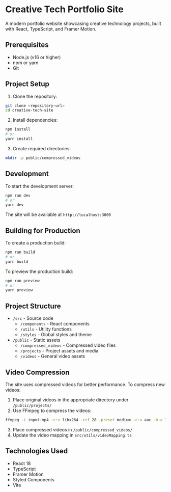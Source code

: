 # Creative Tech Portfolio Site

A modern portfolio website showcasing creative technology projects, built with React, TypeScript, and Framer Motion.

## Prerequisites

- Node.js (v16 or higher)
- npm or yarn
- Git

## Project Setup

1. Clone the repository:
```bash
git clone <repository-url>
cd creative-tech-site
```

2. Install dependencies:
```bash
npm install
# or
yarn install
```

3. Create required directories:
```bash
mkdir -p public/compressed_videos
```

## Development

To start the development server:

```bash
npm run dev
# or
yarn dev
```

The site will be available at `http://localhost:3000`

## Building for Production

To create a production build:

```bash
npm run build
# or
yarn build
```

To preview the production build:

```bash
npm run preview
# or
yarn preview
```

## Project Structure

- `/src` - Source code
  - `/components` - React components
  - `/utils` - Utility functions
  - `/styles` - Global styles and theme
- `/public` - Static assets
  - `/compressed_videos` - Compressed video files
  - `/projects` - Project assets and media
  - `/videos` - General video assets

## Video Compression

The site uses compressed videos for better performance. To compress new videos:

1. Place original videos in the appropriate directory under `/public/projects/`
2. Use FFmpeg to compress the videos:
```bash
ffmpeg -i input.mp4 -c:v libx264 -crf 28 -preset medium -c:a aac -b:a 128k output_compressed.mp4
```
3. Place compressed videos in `/public/compressed_videos/`
4. Update the video mapping in `src/utils/videoMapping.ts`

## Technologies Used

- React 18
- TypeScript
- Framer Motion
- Styled Components
- Vite